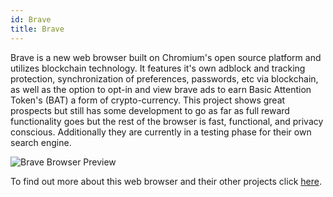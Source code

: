 ```yaml
---
id: Brave
title: Brave
---
```


Brave is a new web browser built on Chromium's open source platform and utilizes blockchain technology. It features it's own adblock and tracking protection, synchronization of preferences, passwords, etc via blockchain, as well as the option to opt-in and view brave ads to earn Basic Attention Token's (BAT) a form of crypto-currency. This project shows great prospects but still has some development to go as far as full reward functionality goes but the rest of the browser is fast, functional, and privacy conscious. Additionally they are currently in a testing phase for their own search engine.

<img alt="Brave Browser Preview" src="/img/BraveBrowser.png" />

To find out more about this web browser and their other projects click [here](https://brave.com).

